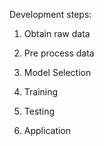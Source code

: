 
Development steps:

1. Obtain raw data

2. Pre process data

3. Model Selection

4. Training

5. Testing

6. Application